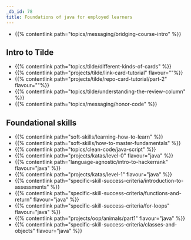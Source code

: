 ```yaml
---
_db_id: 78
title: Foundations of java for employed learners
---
```


- {{% contentlink path="topics/messaging/bridging-course-intro" %}}

## Intro to Tilde

- {{% contentlink path="topics/tilde/different-kinds-of-cards" %}}
- {{% contentlink path="projects/tilde/link-card-tutorial" flavour=""%}}
- {{% contentlink path="projects/tilde/repo-card-tutorial/part-2" flavour=""%}}
- {{% contentlink path="topics/tilde/understanding-the-review-column" %}}
- {{% contentlink path="topics/messaging/honor-code" %}}

## Foundational skills

- {{% contentlink path="soft-skills/learning-how-to-learn" %}}
- {{% contentlink path="soft-skills/how-to-master-fundamentals" %}}
- {{% contentlink path="topics/clean-code/java-script" %}}
- {{% contentlink path="projects/katas/level-0" flavour="java" %}}
- {{% contentlink path="language-agnostic/intro-to-hackerrank" flavour="java" %}}
- {{% contentlink path="projects/katas/level-1" flavour="java" %}}
- {{% contentlink path="specific-skill-success-criteria/introduction-to-assessments" %}}
- {{% contentlink path="specific-skill-success-criteria/functions-and-return" flavour="java" %}}
- {{% contentlink path="specific-skill-success-criteria/for-loops" flavour="java" %}}
- {{% contentlink path="projects/oop/animals/part1"  flavour="java" %}}
- {{% contentlink path="specific-skill-success-criteria/classes-and-objects" flavour="java" %}}
